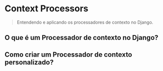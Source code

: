 # Context Processors

> Entendendo e aplicando os processadores de contexto no Django.

## O que é um Processador de contexto no Django?

## Como criar um Processador de contexto personalizado?